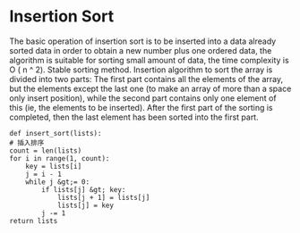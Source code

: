 # Insertion Sort

The basic operation of insertion sort is to be inserted into a data already sorted data in order to obtain a new number plus one ordered data, the algorithm is suitable for sorting small amount of data, the time complexity is O ( n ^ 2). Stable sorting method. Insertion algorithm to sort the array is divided into two parts: The first part contains all the elements of the array, but the elements except the last one (to make an array of more than a space only insert position), while the second part contains only one element of this (ie, the elements to be inserted). After the first part of the sorting is completed, then the last element has been sorted into the first part.

```
def insert_sort(lists):
# 插入排序
count = len(lists)
for i in range(1, count):
    key = lists[i]
    j = i - 1
    while j &gt;= 0:
        if lists[j] &gt; key:
            lists[j + 1] = lists[j]
            lists[j] = key
        j -= 1
return lists
```